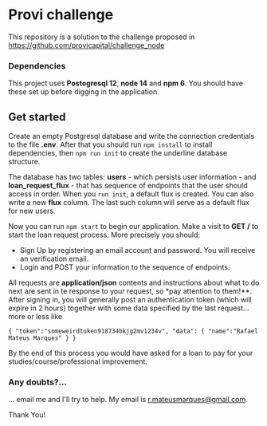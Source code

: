 # Provi challenge

This repository is a solution to the challenge proposed in https://github.com/provicapital/challenge_node

### Dependencies

This project uses **Postogresql 12**, **node 14** and **npm 6**. You should have these set up before digging in the application.

## Get started

Create an empty Postgresql database and write the connection credentials to the file **.env**. After that you should run `npm install` to install dependencies, then `npm run init` to create the underline database structure.

The database has two tables: **users** - which persists user information - and **loan_request_flux** - that has sequence of endpoints that the user should access in order. When you `run init`, a default flux is created. You can also write a new **flux** column. The last such column will serve as a default flux for new users.

Now you can run `npm start` to begin our application. Make a visit to **GET /** to start the loan request process. More precisely you should:

- Sign Up
    by registering an email account and password. You will receive an verification email.
- Login and POST your information to the sequence of endpoints.

All requests are **application/json** contents and instructions about what to do next are sent in te response to your request, so *pay attention to them!**. After signing in, you will generally post an authentication token (which will expire in 2 hours) together with some data specified by the last request... more or less like 

`
{
    "token":"someweirdtoken918734bkjg2mv1234v",
    "data": {
        "name":"Rafael Mateus Marques"
    }
}
`

By the end of this process you would have asked for a loan to pay for your studies/course/professional improvement.

### Any doubts?...

... email me and I'll try to help. My email is r.mateusmarques@gmail.com.

Thank You!